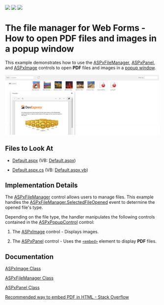 <!-- default badges list -->
![](https://img.shields.io/endpoint?url=https://codecentral.devexpress.com/api/v1/VersionRange/441195239/21.2.4%2B)
[![](https://img.shields.io/badge/Open_in_DevExpress_Support_Center-FF7200?style=flat-square&logo=DevExpress&logoColor=white)](https://supportcenter.devexpress.com/ticket/details/T1055324)
[![](https://img.shields.io/badge/📖_How_to_use_DevExpress_Examples-e9f6fc?style=flat-square)](https://docs.devexpress.com/GeneralInformation/403183)
<!-- default badges end -->

# The file manager for Web Forms - How to open PDF files and images in a popup window

This example demonstrates how to use the [ASPxFileManager](https://docs.devexpress.com/AspNet/DevExpress.Web.ASPxFileManager), [ASPxPanel](https://docs.devexpress.com/AspNet/DevExpress.Web.ASPxPanel?p=netframework), and [ASPxImage](https://docs.devexpress.com/AspNet/DevExpress.Web.ASPxImage) controls to open **PDF** files and images in a [popup window](https://docs.devexpress.com/AspNet/DevExpress.Web.ASPxPopupControl?p=netframework).

![Sample](./Sample.png)

## Files to Look At

* [Default.aspx](./CS/OpenPdfOrImage/Default.aspx) (VB: [Default.aspx](./VB/OpenPdfOrImage/Default.aspx))

* [Default.aspx.cs](./CS/OpenPdfOrImage/Default.aspx.cs) (VB: [Default.aspx.vb](./VB/OpenPdfOrImage/Default.aspx.vb))

## Implementation Details

The [ASPxFileManager](https://docs.devexpress.com/AspNet/DevExpress.Web.ASPxFileManager) control allows users to manage files. This example handles the [ASPxFileManager.SelectedFileOpened](https://docs.devexpress.com/AspNet/js-ASPxClientFileManager.SelectedFileOpened) event to determine the opened file's type. 

Depending on the file type, the handler manipulates the following controls contained in the [ASPxPopupControl](https://docs.devexpress.com/AspNet/DevExpress.Web.ASPxPopupControl?p=netframework) control:

1. The [ASPxImage](https://docs.devexpress.com/AspNet/DevExpress.Web.ASPxImage) control - Displays images.

2. The [ASPxPanel](https://docs.devexpress.com/AspNet/DevExpress.Web.ASPxPanel?p=netframework) control - Uses the [`<embed>`](https://developer.mozilla.org/en-US/docs/Web/HTML/Element/embed) element to display **PDF** files.

## Documentation

[ASPxImage Class](https://docs.devexpress.com/AspNet/DevExpress.Web.ASPxImage)

[ASPxFileManager Class](https://docs.devexpress.com/AspNet/DevExpress.Web.ASPxFileManager)

[ASPxPanel Class](https://docs.devexpress.com/AspNet/DevExpress.Web.ASPxPanel)

[Recommended way to embed PDF in HTML - Stack Overflow](https://stackoverflow.com/questions/291813/recommended-way-to-embed-pdf-in-html#comment17379530_291823)